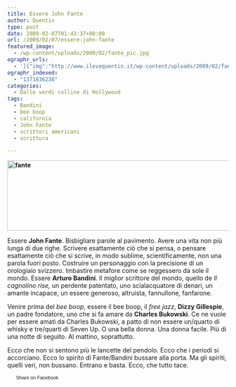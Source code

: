 ```yaml
---
title: Essere John Fante
author: Quentin
type: post
date: 2009-02-07T01:43:37+00:00
url: /2009/02/07/essere-john-fante
featured_image:
  - /wp-content/uploads/2009/02/fante_pic.jpg
ographr_urls:
  - '[{"img":"http://www.ilovequentin.it/wp-content/uploads/2009/02/fante.jpg"},{"img":"http://www.ilovequentin.it/wp-content/uploads/2009/02/fante_pic.jpg"},{"img":"http://www.ilovequentin.it/wp-content/uploads/2009/02/fante-300x92.jpg"}]'
ographr_indexed:
  - "1371836230"
categories:
  - Dalle verdi colline di Hollywood
tags:
  - Bandini
  - bee boop
  - california
  - John Fante
  - scrittori americani
  - scrittura

---
```

**<img class="alignnone size-full wp-image-247" title="fante" src="http://www.ilovequentin.it/wp-content/uploads/2009/02/fante.jpg" alt="fante" width="520" height="160" />**

Essere **John Fante**. Bisbigliare parole al pavimento. Avere una vita non più lunga di due righe. Scrivere esattamente ciò che si pensa, o pensare esattamente ciò che si scrive, in modo sublime, scientificamente, non una parola fuori posto. Costruire un personaggio con la precisione di un orologiaio svizzero. Imbastire metafore come se reggessero da sole il mondo. Essere **Arturo Bandini**. Il miglior scrittore del mondo, quello de _Il cagnolino rise,_ un perdente patentato, uno scialacquatore di denari, un amante incapace, un essere generoso, altruista, fannullone, fanfarone.

Venire prima del _bee boop_, essere il bee boop, il _free jazz_, **Dizzy Gillespie**, un padre fondatore, uno che si fa amare da **Charles Bukowski**. Ce ne vuole per essere amati da Charles Bukowski, a patto di non essere un/quarto di whisky e tre/quarti di Seven Up. O una bella donna. Una donna facile. Più di una notte di seguito. Al mattino, soprattutto.

Ecco che non si sentono più le lancette del pendolo. Ecco che i periodi si accorciano. Ecco lo spirito di Fante/Bandini bussare alla porta. Ma gli spiriti, quelli veri, non bussano. Entrano e basta. Ecco, che tutto tace.

<a href="http://www.facebook.com/share.php?u=http%3A%2F%2Fwww.ilovequentin.it%2F2009%2F02%2F07%2Fessere-john-fante&t=Essere%20John%20Fante" id="facebook_share_both_246" style="font-size:11px; line-height:13px; font-family:'lucida grande',tahoma,verdana,arial,sans-serif; text-decoration:none; padding:2px 0 0 20px; height:16px; background:url(http://b.static.ak.fbcdn.net/images/share/facebook_share_icon.gif) no-repeat top left;">Share on Facebook</a>